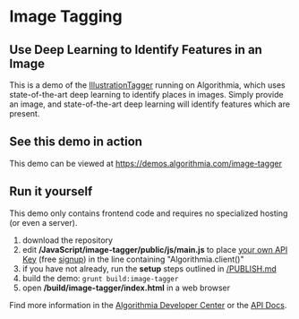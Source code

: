 # Image Tagging

## Use Deep Learning to Identify Features in an Image

This is a demo of the [IllustrationTagger](https://algorithmia.com/algorithms/deeplearning/IllustrationTagger) running on Algorithmia, which uses state-of-the-art deep learning to identify places in images.  Simply provide an image, and state-of-the-art deep learning will identify features which are present.

## See this demo in action

This demo can be viewed at https://demos.algorithmia.com/image-tagger

## Run it yourself

This demo only contains frontend code and requires no specialized hosting (or even a server).
1. download the repository
2. edit **/JavaScript/image-tagger/public/js/main.js** to place [your own API Key](https://algorithmia.com/user#credentials) (free [signup](https://algorithmia.com/?invite=ghsamples)) in the line containing "Algorithmia.client()"
4. if you have not already, run the **setup** steps outlined in [/PUBLISH.md](../../PUBLISH.md)
5. build the demo: `grunt build:image-tagger`
6. open **/build/image-tagger/index.html** in a web browser

Find more information in the [Algorithmia Developer Center](http://developers.algorithmia.com) or the [API Docs](http://docs.algorithmia.com/).
